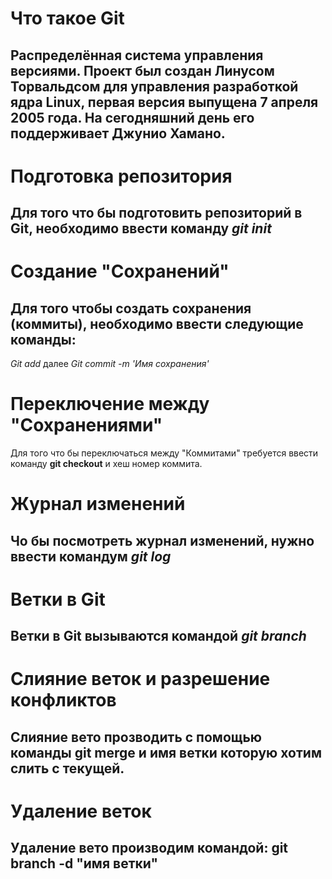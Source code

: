 # Что такое Git

## Распределённая система управления версиями. Проект был создан Линусом Торвальдсом для управления разработкой ядра Linux, первая версия выпущена 7 апреля 2005 года. На сегодняшний день его поддерживает Джунио Хамано.
# Подготовка репозитория 
## Для того что бы подготовить репозиторий в Git, необходимо ввести команду *git init*

# Создание "Сохранений"
## Для того чтобы создать сохранения (коммиты), необходимо ввести следующие команды:
*Git add* далее *Git commit -m 'Имя сохранения'*

# Переключение между "Сохранениями"
Для того что бы переключаться между "Коммитами" требуется ввести команду **git checkout** и хеш номер коммита.

# Журнал изменений 
## Чо бы посмотреть журнал изменений, нужно ввести командум *git log*

# Ветки в Git 

## Ветки в Git вызываются командой *git branch*

# Слияние веток и разрешение конфликтов
 ## Слияние вето прозводить с помощью команды **git merge** и имя ветки которую хотим слить с текущей.
# Удаление веток
## Удаление вето производим командой: **git branch -d "имя ветки"**